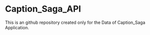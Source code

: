 # Caption_Saga_API
This is an github repository created only for the Data of Caption_Saga Application.
